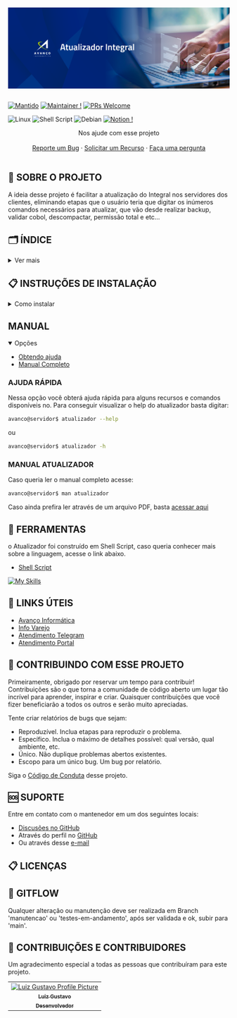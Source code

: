 <h1 align="center">
    <img src="./Imagens/capa_atualizador_do_integral.png" />
</h1>

###


###
[![Mantido](https://img.shields.io/badge/Mantido%3F-sim-green.svg)](https://GitHub.com/Naereen/StrapDown.js/graphs/commit-activity)
[![Maintainer !](https://img.shields.io/badge/mantenedor-luizgustavo-blue)](https://github.com/ketteiGustavo)
[![PRs Welcome](https://img.shields.io/badge/PRs-bem_vindas-brightgreen.svg?style=flat-square)](http://makeapullrequest.com)

![Linux](https://img.shields.io/badge/Linux-FCC624?style=for-the-badge&logo=linux&logoColor=black)
![Shell Script](https://img.shields.io/badge/shell_script-%23121011.svg?style=for-the-badge&logo=gnu-bash&logoColor=white)
![Debian](https://img.shields.io/badge/Debian-D70A53?style=for-the-badge&logo=debian&logoColor=white)
[![Notion !](https://img.shields.io/badge/Notion-%23000000.svg?style=for-the-badge&logo=notion&logoColor=white)](https://field-piper-42a.notion.site/MANUAL-ATUALIZADOR-ea647d3aa93c43e2848ada073f7894b3)



<div align="center">
  Nos ajude com esse projeto
  <br />
  <br />
  <a href="https://github.com/ketteiGustavo/atualizador/issues/new?assignees=&labels=&projects=&template=bug_report.md&title=">Reporte um Bug</a>
  ·
  <a href="https://github.com/ketteiGustavo/atualizador/issues/new?assignees=&labels=&projects=&template=solicitar-um-recurso.md&title=">Solicitar um Recurso</a>
  ·
  <a href="https://github.com/ketteiGustavo/atualizador/discussions">Faça uma pergunta</a>
</div>

<div align="center">
<br />
</div>

## 📖 SOBRE O PROJETO

A ideia desse projeto é facilitar a atualização do Integral nos servidores dos clientes, eliminando etapas que o usuário teria que digitar os inúmeros comandos necessários para atualizar, que vão desde realizar backup, validar cobol, descompactar, permissão total e etc...

## 🗂️ ÍNDICE
<details closed="closed">
<summary>Ver mais</summary>

- [Sobre](#-sobre-o-projeto)
- [Instruções](#-instruções-de-instalação)
- [Ferramentas](#-ferramentas)
- [Links Úteis](#-links-úteis)
- [Contribua com esse projeto](#-contribuindo-com-esse-projeto)
- [Suporte](#-suporte)
- [Licenças](#-licenças)
- [Gitflow](#-gitflow)
- [Contribuições](#-contribuições-e-contribuidores)


</details>

##

## 📋 INSTRUÇÕES DE INSTALAÇÃO
<details closed="closed">
<summary>Como instalar</summary>

### Pré-requisitos

- Sistema Integral
- Conexão com a Internet
- Putty
- VPN (se necessário)
- Acesso ao servidor por terminal Putty

#### Etapas

O configurarAtualizador deve ser executado como root, pois ele irá gravar as permissões corretas nos programas e nas páginas atualizadas dos manuais.

- 1º Execute o comando abaixo, para realizar o Download mais recente da configuração inicial. Caso tenha o pacote offline execute a etapa da instalação offline.


```bash
root@servidor$ wget "bit.ly/configurarAtualizador" -P "/u/rede/avanco"

```

- 2º Execute o comando para iniciar a configuração

##### obs.: Necessário rodar como 'ROOT'
```bash
root@servidor$ bash /u/rede/avanco/configurarAtualizador.sh
```
- 3º Execute o comando do Atualizador
##### obs.: Nesse momento deverá estar como usuario 'Avanco'
```bash
avanco@servidor$ atualizador
```

#### Caso queira ver o manual completo com as etapas [acesse aqui]()

</details>

## MANUAL
<details open="open">
<summary>Opções</summary>

 - [Obtendo ajuda](#-ajuda-rápida)
 - [Manual Completo](#-manual-atualizador)
</details>

### AJUDA RÁPIDA
Nessa opção você obterá ajuda rápida para alguns recursos e comandos disponíveis no. Para conseguir visualizar o help do atualizador basta digitar:
```bash
avanco@servidor$ atualizador --help
```
ou

```bash
avanco@servidor$ atualizador -h
```


### MANUAL ATUALIZADOR
Caso queria ler o manual completo acesse:
```bash
avanco@servidor$ man atualizador
```
Caso ainda prefira ler através de um arquivo PDF, basta [acessar aqui](https://field-piper-42a.notion.site/MANUAL-ATUALIZADOR-ea647d3aa93c43e2848ada073f7894b3)

## 🔨 FERRAMENTAS
o Atualizador foi construído em Shell Script, caso queria conhecer mais sobre a linguagem, acesse o link abaixo.
- [Shell Script](https://pt.wikipedia.org/wiki/Shell_script)

[![My Skills](https://skillicons.dev/icons?i=bash)](https://skillicons.dev)

## 🔗 LINKS ÚTEIS
- [Avanço Informática](https://novo.avancoinfo.net/session/login)
- [Info Varejo](https://www.infovarejo.com.br/)
- [Atendimento Telegram](https://t.me/avancoinformatica_bot)
- [Atendimento Portal](https://novo.avancoinfo.net/novoPortal/atendimento)

## 🤝 CONTRIBUINDO COM ESSE PROJETO
Primeiramente, obrigado por reservar um tempo para contribuir! Contribuições são o que torna a comunidade de código aberto um lugar tão incrível para aprender, inspirar e criar. Quaisquer contribuições que você fizer beneficiarão a todos os outros e serão muito apreciadas.

Tente criar relatórios de bugs que sejam:

- Reproduzível. Inclua etapas para reproduzir o problema.
- Específico. Inclua o máximo de detalhes possível: qual versão, qual ambiente, etc.
- Único. Não duplique problemas abertos existentes.
- Escopo para um único bug. Um bug por relatório.

Siga o [Código de Conduta](documentos/CODIGO_DE_CONDUTA.md) desse projeto.

## 🆘 SUPORTE
Entre em contato com o mantenedor em um dos seguintes locais:
- [Discusões no GitHub](https://github.com/ketteiGustavo/atualizador/discussions)
- Através do perfil no [GitHub](https://github.com/ketteiGustavo)
- Ou através desse [e-mail](mailto:luiz.gustavo@avancoinfo.com.br)

## 📋 LICENÇAS

## 🔐 GITFLOW
Qualquer alteração ou manutenção deve ser realizada em Branch 'manutencao' ou 'testes-em-andamento', após ser validada e ok, subir para 'main'.


## 🤝 CONTRIBUIÇÕES E CONTRIBUIDORES

Um agradecimento especial a todas as pessoas que contribuíram para este projeto.

<table>
  <tr>
    <td align="center">
      <a href="#">
        <img src="https://avatars.githubusercontent.com/u/140563277?v=4" width="100px;" alt="Luiz Gustavo Profile Picture"/><br>
        <sub>
          <b>Luiz Gustavo</b><br>
        </sub>
        <sub>
          <b>Desenvolvedor
        </sub>
      </a>
    </td>
  </tr>
</table>

